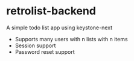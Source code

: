 # retrolist-backend

A simple todo list app using keystone-next

-   Supports many users with n lists with n items
-   Session support
-   Password reset support
